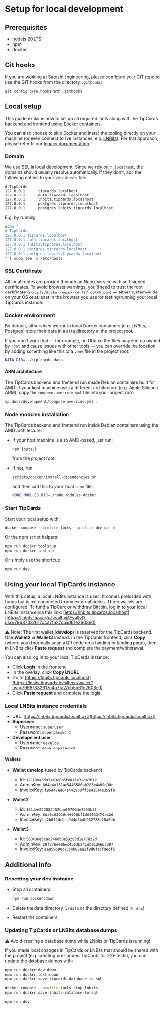 # Setup for local development

## Prerequisites

- [nodejs 20 LTS](https://nodejs.org/en/)
- npm
- docker

## Git hooks

If you are working at Satoshi Engineering, please configure your GIT repo to use the GIT hooks from the directory `.githooks`:

```sh
git config core.hooksPath .githooks
```

## Local setup

This guide explains how to set up all required tools along with the TipCards backend and frontend using Docker containers.

You can also choose to skip Docker and install the tooling directly on your machine (or even connect to live instances, e.g. [LNBits](https://demo.lnbits.com/)). For that approach, please refer to our [legacy documentation](legacy-setup.md).

### Domain

We use SSL in local development. Since we rely on `*.localhost`, the domains should usually resolve automatically. If they don’t, add the following entries to your `/etc/hosts` file:

```text
# TipCards
127.0.0.1      tipcards.localhost
127.0.0.1      auth.tipcards.localhost
127.0.0.1      lnbits.tipcards.localhost
127.0.0.1      postgres.tipcards.localhost
127.0.0.1      postgres.lnbits.tipcards.localhost
```

E.g. by running

```sh
echo "
# TipCards
127.0.0.1 tipcards.localhost
127.0.0.1 auth.tipcards.localhost
127.0.0.1 lnbits.tipcards.localhost
127.0.0.1 postgres.tipcards.localhost
127.0.0.1 postgres.lnbits.tipcards.localhost
" | sudo tee -a /etc/hosts
```

### SSL Certificate

All local routes are proxied through an Nginx service with self-signed certificates. To avoid browser warnings, you’ll need to trust the root certificate (`scripts/docker/nginx/certs/rootCA.pem`) — either system-wide on your OS or at least in the browser you use for testing/running your local TipCards instance.

### Docker environment

By default, all services we run in local Docker containers (e.g. LNBits, Postgres) store their data in a `data` directory at the project root.  

If you don’t want that — for example, on Ubuntu the files may end up owned by `root` and cause issues with other tools — you can override the location by adding something like this to a `.env` file in the project root:

```sh
DATA_DIR=../tip-cards-data
```

#### ARM architecture

The TipCards backend and frontend run inside Debian containers built for AMD. If your host machine uses a different architecture (e.g. Apple Silicon / ARM), copy the `compose.override.yml` file into your project root:

```sh
cp docs/development/compose.override.yml .
```

### Node modules installation

The TipCards backend and frontend run inside Debian containers using the AMD architecture.

- If your host machine is also AMD-based, just run:

    ```sh
    npm install
    ```

    from the project root.

- If not, run:

    ```sh
    scripts/docker/install-dependencies.sh
    ```

    and then add this to your local `.env` file:

    ```sh
    NODE_MODULES_DIR=./node_modules_docker
    ```

### Start TipCards

Start your local setup with:

```sh
docker compose --profile tools --profile dev up -d
```

Or the npm script helpers:

```sh
npm run docker:tools:up
npm run docker:test:up
```

Or simply use the shortcut:

```sh
npm run dev
```

## Using your local TipCards instance

With this setup, a local LNBits instance is used. It comes preloaded with funds but is not connected to any external nodes.   Three wallets are configured. To fund a TipCard or withdraw Bitcoin, log in to your local LNBits instance via this link: [https://lnbits.tipcards.localhost](https://lnbits.tipcards.localhost/wallet?usr=79687332617c4a7fa27cb5d61e2603e0)

⚠️ Note: The first wallet (**develop**) is reserved for the TipCards backend. Use **Wallet2** or **Wallet3** instead. In the TipCards frontend, click **Copy** (where you’d normally scan a QR code on a funding or landing page), then in LNBits click **Paste request** and complete the payment/withdrawal.

You can also log in to your local TipCards instance:  

- Click **Login** in the frontend  
- In the overlay, click **Copy LNURL**  
- Go to [https://lnbits.tipcards.localhost](https://lnbits.tipcards.localhost/wallet?usr=79687332617c4a7fa27cb5d61e2603e0)
- Click **Paste request** and complete the login

### Local LNBits instance credentials

- URL: [https://lnbits.tipcards.localhost](https://lnbits.tipcards.localhost)  
- **Superuser**  
  - Username: `superuser`  
  - Password: `superpassword`  
- **Development user**  
  - Username: `develop`  
  - Password: `developpassword`  

#### Wallets

- **Wallet develop** (used by TipCards backend)  
  - Id: `171199a3d97a43c0b5fe811e32d47012`  
  - AdminKey: `8d4e4a151ae5446586ab283e4a89d98c`  
  - InvoiceKey: `f95447ee6414419b8ff3e415a4e359f8`  

- **Wallet2**  
  - Id: `161dee222082452baef5700de7553b3f`  
  - AdminKey: `6da0c95636c44058bf1d09933476ac26`  
  - InvoiceKey: `c2b6f2dcbdc944d3b4b932783d28a6db`  

- **Wallet3**  
  - Id: `563486e6cac2468b8e69293d1e77832d`  
  - AdminKey: `29f376ee8bec4503b241eb912666c397`  
  - InvoiceKey: `ea059680d75b4b86aa2f9d0facf0edf5`  

## Additional info

### Resetting your dev instance

- Stop all containers:

    ```sh
    npm run docker:down
    ```

- Delete the data directory (`./data` or the directory defined in `.env`)
- Restart the containers

### Updating TipCards or LNBits database dumps

⚠️ Avoid creating a database dump while LNbits or TipCards is running!

If you made local changes in TipCards or LNBits that should be shared with the project (e.g. creating pre-funded TipCards for E2E tests), you can update the database dumps with:

```sh
npm run docker:dev:down
npm run docker:test:down
npm run docker:save-tipcards-database-to-sql

docker compose --profile tools stop lnbits
npm run docker:save-lnbits-database-to-sql

npm run dev
```
